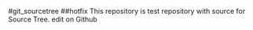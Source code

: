 #git_sourcetree
##hotfix
This repository is test repository with source for Source Tree.
edit on Github
